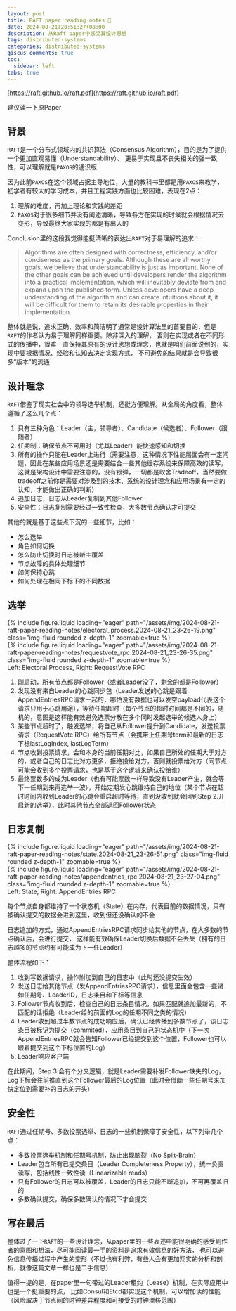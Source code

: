 ```yaml
---
layout: post
title: RAFT paper reading notes 📝
date: 2024-08-21T20:51:27+08:00
description: 从Raft paper中感受其设计思想
tags: distributed-systems
categories: distributed-systems
giscus_comments: true
toc:
  sidebar: left
tabs: true
---
```


[https://raft.github.io/raft.pdf](https://raft.github.io/raft.pdf)

建议读一下原Paper

## 背景

`RAFT`是一个分布式领域内的共识算法（Consensus Algorithm），目的是为了提供一个更加直观易懂（Understandability）、
更易于实现且不丧失相关的强一致性，可以理解就是`PAXOS`的通识版

因为此前`PAXOS`在这个领域占据主导地位，大量的教科书里都是用`PAXOS`来教学，初学者有较大的学习成本，并且工程实践方面也比较困难，表现在2点：

1. 理解的难度，再加上理论和实践的差距
2. `PAXOS`对于很多细节并没有阐述清晰，导致各方在实现的时候就会根据情况去变形，导致最终大家实现的都是有出入的

Conclusion里的这段我觉得能挺清晰的表达出`RAFT`对于易理解的追求：

> Algorithms are often designed with correctness, efficiency, and/or conciseness as the primary goals. Although these are all worthy goals, we believe that understandability is just as important. None of the other goals can be achieved until developers render the algorithm into a practical implementation, which will inevitably deviate from and expand upon the published form. Unless developers have a deep understanding of the algorithm and can create intuitions about it, it will be difficult for them to retain its desirable properties in their implementation.

整体就是说，追求正确、效率和简洁明了通常是设计算法里的首要目的，但是`RAFT`的作者认为易于理解同样重要。除非深入的理解，
否则在实现或者在不同形式的传播中，很难一直保持其原有的设计思想或理念，也就是咱们前面说到的，实现中要根据情况、经验和认知去决定实现方式，
不可避免的结果就是会导致很多“版本”的流通

## 设计理念

`RAFT`借鉴了现实社会中的领导选举机制，还挺方便理解。从全局的角度看，整体遵循了这么几个点：

1. 只有三种角色：Leader（主，领导者）、Candidate（候选者）、Follower（跟随者）
2. 任期制：确保节点不可用时（尤其Leader）能快速感知和切换
3. 所有的操作只能在Leader上进行（需要注意，这种情况下性能层面会有一定问题，因此在某些应用场景还是需要结合一些其他缓存系统来保障高效的读写，这就是架构设计中需要注意的，没有银弹，一切都是取舍Tradeoff，当然要做tradeoff之前你是需要对涉及到的技术、系统的设计理念和应用场景有一定的认知，才能做出正确的判断）
4. 追加日志，日志从Leader复制到其他Follower
5. 安全性：日志复制需要经过一致性检查，大多数节点确认才可提交

其他的就是基于这些点下沉的一些细节，比如：

- 怎么选举
- 角色如何切换
- 怎么防止切换时日志被新主覆盖
- 节点故障的具体处理细节
- 如何保持心跳
- 如何处理在相同下标下的不同数据

## 选举

<div class="row mt-3">
    <div class="col-sm mt-0 mb-0">
        {% include figure.liquid loading="eager" path="/assets/img/2024-08-21-raft-paper-reading-notes/electoral_process.2024-08-21_23-26-19.png" class="img-fluid rounded z-depth-1" zoomable=true %}
    </div>
    <div class="col-sm mt-0 mb-0">
        {% include figure.liquid loading="eager" path="/assets/img/2024-08-21-raft-paper-reading-notes/requestvote_rpc.2024-08-21_23-26-35.png" class="img-fluid rounded z-depth-1" zoomable=true %}
    </div>
</div>
<div class="caption mt-0">
    Left: Electoral Process, Right: RequestVote RPC
</div>

1. 刚启动，所有节点都是Follower（或者Leader没了，剩余的都是Follower）
2. 发现没有来自Leader的心跳同步包（Leader发送的心跳是跟着AppendEntriesRPC请求一起的，哪怕没有数据也可以发空payload代表这个请求只用于心跳用途），等待任期超时（每个节点的超时时间都是不同的，随机的，意图是这样能有效避免选票分散在多个同时发起选举的候选人身上）
3. 某些节点超时了，触发选举，将自己从Follower提升到Candidate，发送投票请求（RequestVote RPC）给所有节点（会携带上任期号term和最新的日志下标lastLogIndex, lastLogTerm）
4. 节点收到投票请求，会和本身的当前任期对比，如果自己所处的任期大于对方的，或者自己的日志比对方更多，拒绝投给对方，否则就投票给对方（同节点可能会收到多个投票请求，也是基于这个逻辑来确认投给谁）
5. 最终票数多的成为Leader（也有可能票数一样导致没有Leader产生，就会等下一任期到来再选举一波），开始定期发心跳维持自己的地位（某个节点在超时时间内收到Leader的心跳会重启超时等待，直到没收到就会回到Step 2.开启新的选举），此时其他节点全部退回Follower状态

## 日志复制

<div class="row mt-3">
    <div class="col-sm mt-0 mb-0">
        {% include figure.liquid loading="eager" path="/assets/img/2024-08-21-raft-paper-reading-notes/state.2024-08-21_23-26-51.png" class="img-fluid rounded z-depth-1" zoomable=true %}
    </div>
    <div class="col-sm mt-0 mb-0">
        {% include figure.liquid loading="eager" path="/assets/img/2024-08-21-raft-paper-reading-notes/appendentries_rpc.2024-08-21_23-27-04.png" class="img-fluid rounded z-depth-1" zoomable=true %}
    </div>
</div>
<div class="caption mt-0">
    Left: State, Right: AppendEntries RPC
</div>

每个节点自身都维持了一个状态机（State）在内存，代表目前的数据情况，只有被确认提交的数据会进到这里，收到但还没确认的不会

日志追加的方式，通过AppendEntriesRPC请求同步给其他的节点，在大多数的节点确认后，会进行提交，
这样能有效确保Leader切换后数据不会丢失（拥有的日志越多的节点约有可能成为下一任Leader）

整体流程如下：

1. 收到写数据请求，操作附加到自己的日志中（此时还没提交生效）
2. 发送日志给其他节点（发AppendEntriesRPC请求），信息里面会包含一些诸如任期号、LeaderID，日志条目和下标等信息
3. Follower节点收到后，检查自己的日志条目情况，如果匹配就追加最新的，不匹配的话拒绝（Leader给的前面的Log的任期不同之类的情况）
4. Leader收到超过半数节点的成功响应后，确认已经传播到多数节点了，该日志条目被标记为提交（commited），应用条目到自己的状态机中（下一次AppendEntriesRPC就会告知Follower已经提交到这个位置，Follower也可以跟着提交到这个下标位置的Log）
5. Leader响应客户端

在此期间，Step 3.会有个分叉逻辑，就是Leader需要补发Follower缺失的Log，
Log下标会往前推直到这个Follower最后的Log位置（此时会借助一些任期号来加快定位到需要补的日志的开头）

## 安全性

`RAFT`通过任期号、多数投票选举、日志的一些机制保障了安全性，以下列举几个点：

- 多数投票选举机制和任期号机制，防止出现脑裂（No Split-Brain）
- Leader包含所有已提交条目（Leader Completeness Property），统一负责读写，包括线性一致性读（Linearizable reads）
- 只有Follower的日志可以被覆盖，Leader的日志只能不断追加，不可再覆盖旧的
- 多数确认提交，确保多数确认的情况下才会提交

## 写在最后

整体过了一下`RAFT`的一些设计理念，从paper里的一些表述中能很明确的感受到作者的意图和想法，尽可能阅读最一手的资料是追求有效信息的好方法，
也可以避免信息传播过程中产生的变形（不过也有利弊，有些人会有更加翔实的分析和剖析，就像这篇文章一样也是二手信息）

值得一提的是，在paper里一句带过的Leader租约（Lease）机制，在实际应用中也是一个挺重要的点，
比如Consul和Etcd都实现这个机制，可以增加读的性能（风险取决于节点间的时钟差异程度和可接受的时钟漂移范围）
